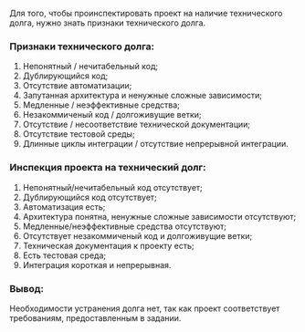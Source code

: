 Для того, чтобы проинспектировать проект на наличие технического долга, нужно знать признаки технического долга.

### Признаки технического долга:
1. Непонятный / нечитабельный код;
2. Дублирующийся код;
3. Отсутствие автоматизации;
4. Запутанная архитектура и ненужные сложные зависимости;
5. Медленные / неэффективные средства;
6. Незакоммиченый код / долгоживущие ветки;
7. Отсутствие / несоответствие технической документации;
8. Отсутствие тестовой среды;
9. Длинные циклы интеграции / отсутствие непрерывной интеграции.

### Инспекция проекта на технический долг:
1. Непонятный/нечитабельный код отсутствует;
2. Дублирующийся код отсутствует;
3. Автоматизация есть;
4. Архитектура понятна, ненужные сложные зависимости отсутствуют;
5. Медленные/неэффективные средства отсутствуют;
6. Отсутствует незакоммиченый код и долгоживущие ветки;
7. Техническая документация к проекту есть;
8. Есть тестовая среда;
9. Интеграция короткая и непрерывная.

### Вывод: 
Необходимости устранения долга нет, так как проект соответствует требованиям, предоставленным в задании.
